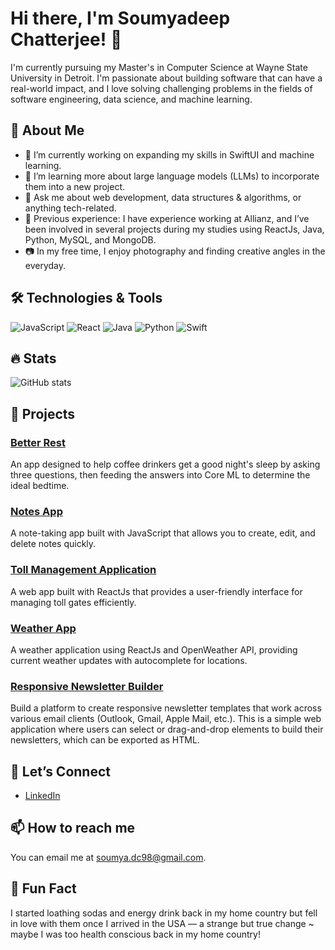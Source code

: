 # Hi there, I'm Soumyadeep Chatterjee! 👋

I'm currently pursuing my Master's in Computer Science at Wayne State University in Detroit. I'm passionate about building software that can have a real-world impact, and I love solving challenging problems in the fields of software engineering, data science, and machine learning.

## 🚀 About Me
- 🔭 I’m currently working on expanding my skills in SwiftUI and machine learning.
- 🌱 I’m learning more about large language models (LLMs) to incorporate them into a new project.
- 💬 Ask me about web development, data structures & algorithms, or anything tech-related.
- 🏫 Previous experience: I have experience working at Allianz, and I’ve been involved in several projects during my studies using ReactJs, Java, Python, MySQL, and MongoDB.
- 📷 In my free time, I enjoy photography and finding creative angles in the everyday.

## 🛠️ Technologies & Tools
![JavaScript](https://img.shields.io/badge/JavaScript-323330?style=for-the-badge&logo=javascript)
![React](https://img.shields.io/badge/React-20232A?style=for-the-badge&logo=react)
![Java](https://img.shields.io/badge/Java-ED8B00?style=for-the-badge&logo=java)
![Python](https://img.shields.io/badge/Python-3776AB?style=for-the-badge&logo=python)
![Swift](https://img.shields.io/badge/Swift-FA7343?style=for-the-badge&logo=swift)

## 🔥 Stats
![GitHub stats](https://github-readme-stats.vercel.app/api?username=soumya98-dev&show_icons=true&theme=radical)

## 📌 Projects
### [Better Rest](https://github.com/soumya98-dev/BetterRest)
An app designed to help coffee drinkers get a good night's sleep by asking three questions, then feeding the answers into Core ML to determine the ideal bedtime.

### [Notes App](https://github.com/soumya98-dev/Notes-App)
A note-taking app built with JavaScript that allows you to create, edit, and delete notes quickly.

### [Toll Management Application](https://github.com/soumya98-dev/Toll-Management-Application)
A web app built with ReactJs that provides a user-friendly interface for managing toll gates efficiently.

### [Weather App](https://github.com/soumya98-dev/Weather-App)
A weather application using ReactJs and OpenWeather API, providing current weather updates with autocomplete for locations.

### [Responsive Newsletter Builder](https://github.com/Soumya98-dev/ResponsiveNewsletterBuilder)
Build a platform to create responsive newsletter templates that work across various email clients (Outlook, Gmail, Apple Mail, etc.). This is a simple web application where users can select or drag-and-drop elements to build their newsletters, which can be exported as HTML.

## 🤝 Let’s Connect
- [LinkedIn](https://www.linkedin.com/in/soumyadeep-chatterjee-60a086210/)

## 📫 How to reach me
You can email me at soumya.dc98@gmail.com.

## 🎨 Fun Fact
I started loathing sodas and energy drink back in my home country but fell in love with them once I arrived in the USA — a strange but true change ~ maybe I was too health conscious back in my home country!



<!---
Soumya98-dev/Soumya98-dev is a ✨ special ✨ repository because its `README.md` (this file) appears on your GitHub profile.
You can click the Preview link to take a look at your changes.
--->

